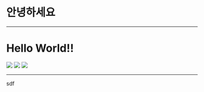 # 안녕하세요
------------------
# Hello World!!

<image src = ~\assets\images\2021\테스트\12269425.png>
<image src = assets\images\2021\테스트\googlelogo_color_272x92dp.png>
<image src = https://www.google.com/images/branding/googlelogo/2x/googlelogo_color_272x92dp.png>

-----
sdf
